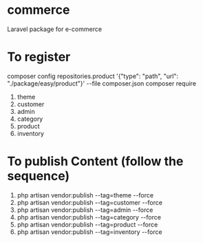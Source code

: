 # commerce
Laravel package for e-commerce

# To register
composer config repositories.product '{"type": "path", "url": "./package/easy/product"}' --file composer.json
composer require

1. theme
2. customer
3. admin
4. category
5. product
6. inventory

# To publish Content (follow the sequence)
1. php artisan vendor:publish --tag=theme --force
2. php artisan vendor:publish --tag=customer --force
3. php artisan vendor:publish --tag=admin --force
4. php artisan vendor:publish --tag=category --force
5. php artisan vendor:publish --tag=product --force
6. php artisan vendor:publish --tag=inventory --force
